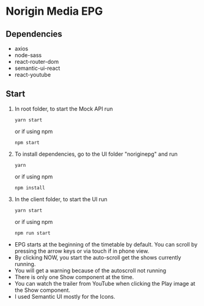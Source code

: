 # Norigin Media EPG

## **Dependencies**

- axios
- node-sass
- react-router-dom
- semantic-ui-react
- react-youtube

## **Start**

1.  In root folder, to start the Mock API run

        yarn start

    or if using npm

        npm start

2.  To install dependencies, go to the UI folder "noriginepg" and run

        yarn

    or if using npm

        npm install

3.  In the client folder, to start the UI run

        yarn start

    or if using npm

        npm run start

- EPG starts at the beginning of the timetable by default. You can scroll by pressing the arrow keys or via touch if in phone view.
- By clicking NOW, you start the auto-scroll get the shows currently running.
- You will get a warning because of the autoscroll not running
- There is only one Show component at the time.
- You can watch the trailer from YouTube when clicking the Play image at the Show component.
- I used Semantic UI mostly for the Icons.
